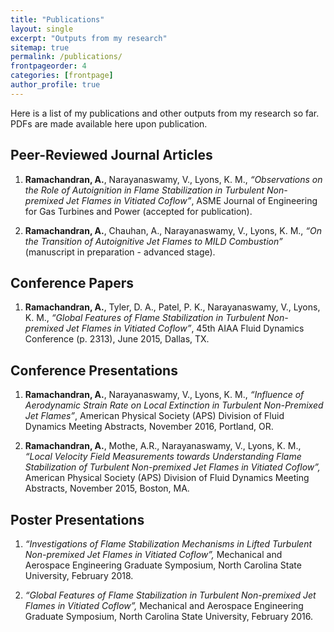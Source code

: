 ```yaml
---
title: "Publications"
layout: single
excerpt: "Outputs from my research"
sitemap: true
permalink: /publications/
frontpageorder: 4
categories: [frontpage]
author_profile: true
---
```


Here is a list of my publications and other outputs from my research so far. PDFs are made available here upon publication.

## Peer-Reviewed Journal Articles

1. **Ramachandran, A.**, Narayanaswamy, V., Lyons, K. M., _“Observations on the Role of Autoignition in Flame Stabilization in Turbulent Non-premixed Jet Flames in Vitiated Coflow”_, ASME Journal of Engineering for Gas Turbines and Power (accepted for publication).

2. **Ramachandran, A.**, Chauhan, A., Narayanaswamy, V., Lyons, K. M., _“On the Transition of Autoignitive Jet Flames to MILD Combustion”_ (manuscript in preparation - advanced stage).

## Conference Papers

1. **Ramachandran, A.**, Tyler, D. A., Patel, P. K., Narayanaswamy, V., Lyons, K. M., _“Global Features of Flame Stabilization in Turbulent Non-premixed Jet Flames in Vitiated Coflow”_, 45th AIAA Fluid Dynamics Conference (p. 2313), June 2015, Dallas, TX.

## Conference Presentations

1. **Ramachandran, A.**, Narayanaswamy, V., Lyons, K. M., _“Influence of Aerodynamic Strain Rate on Local Extinction in Turbulent Non-Premixed Jet Flames”_, American Physical Society (APS) Division of Fluid Dynamics Meeting Abstracts, November 2016, Portland, OR.

2. **Ramachandran, A.**, Mothe, A.R., Narayanaswamy, V., Lyons, K. M., _“Local Velocity Field Measurements towards Understanding Flame Stabilization of Turbulent Non-premixed Jet Flames in Vitiated Coflow”,_ American Physical Society (APS) Division of Fluid Dynamics Meeting Abstracts, November 2015, Boston, MA.

## Poster Presentations

1. _“Investigations of Flame Stabilization Mechanisms in Lifted Turbulent Non-premixed Jet Flames in Vitiated Coflow”,_ Mechanical and Aerospace Engineering Graduate Symposium, North Carolina State University, February 2018.

2. _“Global Features of Flame Stabilization in Turbulent Non-premixed Jet Flames in Vitiated Coflow”,_ Mechanical and Aerospace Engineering Graduate Symposium, North Carolina State University, February 2016.
